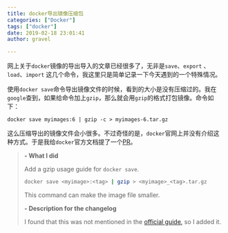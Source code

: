 ```yaml
---
title: docker导出镜像压缩包
categories: ["Docker"]
tags: ["docker"]
date: 2019-02-18 23:01:41 
author: gravel

---
```


网上关于`docker`镜像的导出导入的文章已经很多了，无非是`save`、`export` 、`load`、`import` 这几个命令，我这里只是简单记录一下今天遇到的一个特殊情况。

<!--more-->

使用`docker save`命令导出镜像文件的时候，看到的大小是没有压缩过的。我在`google`查到，如果给命令加上`gzip`，那么就会用`gzip`的格式打包镜像。命令如下：

```
docker save myimages:6 | gzip -c > myimages-6.tar.gz
```

这么压缩导出的镜像文件会小很多。不过奇怪的是，`docker`官网上并没有介绍这种方式。于是我给`docker`官方文档提了一个[PR](https://github.com/docker/cli/pull/1678)。

>
>
>**- What I did**
>
>Add a gzip usage guide for `docker save`.
>
>```bash
>docker save <myimage>:<tag> | gzip > <myimage>_<tag>.tar.gz
>```
>
>This command can make the image file smaller.
>
>**- Description for the changelog**
>
>I found that this was not mentioned in the [official guide,](https://docs.docker.com/engine/reference/commandline/save/) so I added it.
>
>